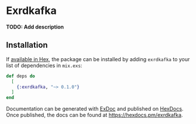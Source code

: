 # Exrdkafka

**TODO: Add description**

## Installation

If [available in Hex](https://hex.pm/docs/publish), the package can be installed
by adding `exrdkafka` to your list of dependencies in `mix.exs`:

```elixir
def deps do
  [
    {:exrdkafka, "~> 0.1.0"}
  ]
end
```

Documentation can be generated with [ExDoc](https://github.com/elixir-lang/ex_doc)
and published on [HexDocs](https://hexdocs.pm). Once published, the docs can
be found at <https://hexdocs.pm/exrdkafka>.

